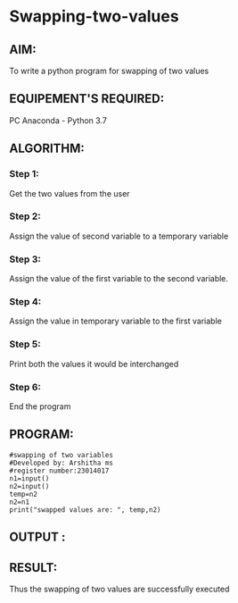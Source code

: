 # Swapping-two-values
## AIM:
To write a python program for swapping of two values
## EQUIPEMENT'S REQUIRED: 
PC
Anaconda - Python 3.7
## ALGORITHM: 
### Step 1:
Get the two values from the user
### Step 2: 
Assign the value of second variable to a temporary variable 
### Step 3: 
Assign the value of the first variable to the second variable.
### Step 4:  
Assign the value in temporary variable to the first variable
### Step 5: 
Print both the values it would be interchanged
### Step 6: 
End the program
## PROGRAM:
```
#swapping of two variables
#Developed by: Arshitha ms
#register number:23014017
n1=input()
n2=input()
temp=n2
n2=n1
print("swapped values are: ", temp,n2)
```
## OUTPUT :


## RESULT:
Thus the swapping of two values are successfully executed



